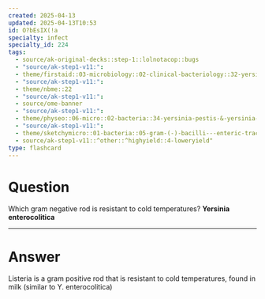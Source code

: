 ```yaml
---
created: 2025-04-13
updated: 2025-04-13T10:53
id: O?bEsIX(!a
specialty: infect
specialty_id: 224
tags:
  - source/ak-original-decks::step-1::lolnotacop::bugs
  - "source/ak-step1-v11:": 
  - theme/firstaid::03-microbiology::02-clinical-bacteriology::32-yersinia
  - "source/ak-step1-v11:": 
  - theme/nbme::22
  - "source/ak-step1-v11:": 
  - source/ome-banner
  - "source/ak-step1-v11:": 
  - theme/physeo::06-micro::02-bacteria::34-yersinia-pestis-&-yersinia-enterocolitica
  - "source/ak-step1-v11:": 
  - theme/sketchymicro::01-bacteria::05-gram-(-)-bacilli---enteric-tract::06-yersinia-enterocolitica-&-pestis
  - source/ak-step1-v11::^other::^highyield::4-loweryield"
type: flashcard
---
```


# Question
Which gram negative rod is resistant to cold temperatures?   **Yersinia enterocolitica**

---

# Answer
Listeria is a gram positive rod that is resistant to cold temperatures, found in milk (similar to Y. enterocolitica)